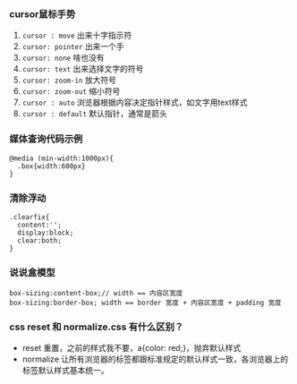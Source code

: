 ### cursor鼠标手势
1. `cursor : move` 出来十字指示符
2. `cursor: pointer` 出来一个手
3. `cursor: none` 啥也没有
4. `cursor: text` 出来选择文字的符号
5. `cursor: zoom-in` 放大符号
6. `cursor: zoom-out` 缩小符号
7. `cursor : auto` 浏览器根据内容决定指针样式，如文字用text样式
8. `cursor : default` 默认指针，通常是箭头
### 媒体查询代码示例
```
@media (min-width:1000px){
  .box{width:600px}
}
```
### 清除浮动
```
.clearfix{
  content:'';
  display:block;
  clear:both;
}
```
### 说说盒模型
```
box-sizing:content-box;// width == 内容区宽度
box-sizing:border-box; width == border 宽度 + 内容区宽度 + padding 宽度
```
### css reset 和 normalize.css 有什么区别？
- reset 重置，之前的样式我不要，a{color: red;}，抛弃默认样式
- normalize 让所有浏览器的标签都跟标准规定的默认样式一致，各浏览器上的标签默认样式基本统一。
